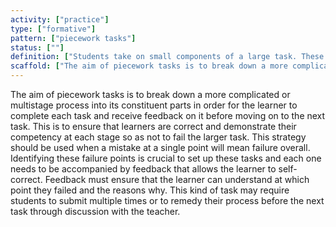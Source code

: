 ```yaml
---
activity: ["practice"]
type: ["formative"]
pattern: ["piecework tasks"]
status: [""]
definition: ["Students take on small components of a large task. These can then be brought together as an assessment or as a practice of the main task."]
scaffold: ["The aim of piecework tasks is to break down a more complicated or multistage process into its constituent parts in order for the learner to complete each task and receive feedback on it before moving on to the next task. This is to ensure that learners are correct and demonstrate their competency at each stage so as not to fail the larger task. This strategy should be used when a mistake at a single point will mean failure overall. Identifying these failure points is crucial to set up these tasks and each one needs to be accompanied by feedback that allows the learner to self-correct. Feedback must ensure that the learner can understand at which point they failed and the reasons why. This kind of task may require students to submit multiple times or to remedy their process before the next task through discussion with the teacher. "]
---
```


The aim of piecework tasks is to break down a more complicated or multistage process into its constituent parts in order for the learner to complete each task and receive feedback on it before moving on to the next task. This is to ensure that learners are correct and demonstrate their competency at each stage so as not to fail the larger task. This strategy should be used when a mistake at a single point will mean failure overall. Identifying these failure points is crucial to set up these tasks and each one needs to be accompanied by feedback that allows the learner to self-correct. Feedback must ensure that the learner can understand at which point they failed and the reasons why. This kind of task may require students to submit multiple times or to remedy their process before the next task through discussion with the teacher.
